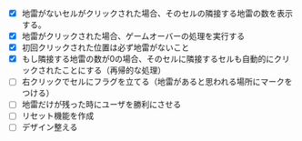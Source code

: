 - [x] 地雷がないセルがクリックされた場合、そのセルの隣接する地雷の数を表示する。
- [x] 地雷がクリックされた場合、ゲームオーバーの処理を実行する
- [x] 初回クリックされた位置は必ず地雷がないこと
- [x] もし隣接する地雷の数が0の場合、そのセルに隣接するセルも自動的にクリックされたことにする（再帰的な処理）
- [ ] 右クリックでセルにフラグを立てる（地雷があると思われる場所にマークをつける）
- [ ] 地雷だけが残った時にユーザを勝利にさせる
- [ ] リセット機能を作成
- [ ] デザイン整える
